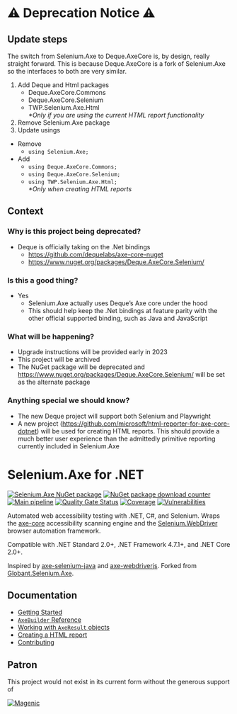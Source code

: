 # :warning: Deprecation Notice :warning:
## Update steps
The switch from Selenium.Axe to Deque.AxeCore is, by design, really straight forward. This is because Deque.AxeCore is a fork of Selenium.Axe so the interfaces to both are very similar.
1. Add Deque and Html packages 
    - Deque.AxeCore.Commons
    - Deque.AxeCore.Selenium  
    - TWP.Selenium.Axe.Html  
  _*Only if you are using the current HTML report functionality_
2. Remove Selenium.Axe package
3. Update usings
  - Remove
    - ```using Selenium.Axe;```
  - Add
    - ```using Deque.AxeCore.Commons;```
    - ```using Deque.AxeCore.Selenium;```
    - ```using TWP.Selenium.Axe.Html;```   
    _*Only when creating HTML reports_

## Context

### Why is this project being deprecated?
-	Deque is officially taking on the .Net bindings  
	-	https://github.com/dequelabs/axe-core-nuget  
	-	https://www.nuget.org/packages/Deque.AxeCore.Selenium/  
### Is this a good thing?
- Yes
  - Selenium.Axe actually uses Deque’s Axe core under the hood
  - This should help keep the .Net bindings at feature parity with the other official supported binding, such as Java and JavaScript
### What will be happening?
- Upgrade instructions will be provided early in 2023
- This project will be archived
- The NuGet package will be deprecated and https://www.nuget.org/packages/Deque.AxeCore.Selenium/ will be set as the alternate package
### Anything special we should know?
- The new Deque project will support both Selenium and Playwright 
- A new project (https://github.com/microsoft/html-reporter-for-axe-core-dotnet) will be used for creating HTML reports.  This should provide a much better user experience than the admittedly primitive reporting currently included in Selenium.Axe

# Selenium.Axe for .NET
[![Selenium.Axe NuGet package](https://img.shields.io/nuget/v/Selenium.Axe)](https://www.nuget.org/packages/Selenium.Axe) 
[![NuGet package download counter](https://img.shields.io/nuget/dt/Selenium.Axe)](https://www.nuget.org/packages/Selenium.Axe/) 
[![Main pipeline](https://github.com/TroyWalshProf/SeleniumAxeDotnet/actions/workflows/mainPipeline.yml/badge.svg?branch=main)](https://github.com/TroyWalshProf/SeleniumAxeDotnet/actions/workflows/mainPipeline.yml)
[![Quality Gate Status](https://sonarcloud.io/api/project_badges/measure?project=TroyWalshProf_SeleniumAxeDotnet&metric=alert_status)](https://sonarcloud.io/dashboard?id=TroyWalshProf_SeleniumAxeDotnet)
[![Coverage](https://sonarcloud.io/api/project_badges/measure?project=TroyWalshProf_SeleniumAxeDotnet&metric=coverage)](https://sonarcloud.io/dashboard?id=TroyWalshProf_SeleniumAxeDotnet)
[![Vulnerabilities](https://sonarcloud.io/api/project_badges/measure?project=TroyWalshProf_SeleniumAxeDotnet&metric=vulnerabilities)](https://sonarcloud.io/dashboard?id=TroyWalshProf_SeleniumAxeDotnet)


Automated web accessibility testing with .NET, C#, and Selenium. Wraps the [axe-core](https://github.com/dequelabs/axe-core) accessibility scanning engine and the [Selenium.WebDriver](https://www.seleniumhq.org/) browser automation framework.

Compatible with .NET Standard 2.0+, .NET Framework 4.7.1+, and .NET Core 2.0+. 

Inspired by [axe-selenium-java](https://github.com/dequelabs/axe-selenium-java) and [axe-webdriverjs](https://github.com/dequelabs/axe-webdriverjs). Forked from [Globant.Selenium.Axe](https://github.com/javnov/axe-selenium-csharp).

## Documentation

* [Getting Started](https://troywalshprof.github.io/SeleniumAxeDotnet/#/?id=getting-started)
* [`AxeBuilder` Reference](https://troywalshprof.github.io/SeleniumAxeDotnet/#/?id=axebuilder-reference)
* [Working with `AxeResult` objects](https://troywalshprof.github.io/SeleniumAxeDotnet/#/?id=working-with-axeresult-objects)
* [Creating a HTML report](https://troywalshprof.github.io/SeleniumAxeDotnet/#/?id=creating-a-html-report)
* [Contributing](https://troywalshprof.github.io/SeleniumAxeDotnet/#/?id=contributing)

Patron
------
This project would not exist in its current form without the generous support of

[![Magenic](docs/magenic-logo.png)](https://magenic.com)
